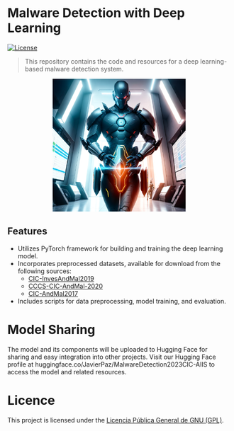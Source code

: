  # Malware Detection with Deep Learning

[![License](https://img.shields.io/badge/license-GPL-blue.svg)](LICENSE)

> This repository contains the code and resources for a deep learning-based malware detection system.

<div align="center">
  <img src="avatar.png" alt="Malware Detection" width="300px">
</div>

## Features

- Utilizes PyTorch framework for building and training the deep learning model.
- Incorporates preprocessed datasets, available for download from the following sources:
    - [CIC-InvesAndMal2019](https://www.unb.ca/cic/datasets/invesandmal2019.html)
    - [CCCS-CIC-AndMal-2020](https://www.unb.ca/cic/datasets/andmal2020.html)
    - [CIC-AndMal2017](https://www.unb.ca/cic/datasets/andmal2017.html)
- Includes scripts for data preprocessing, model training, and evaluation.

<!--# Model Versioning

The trained deep learning model will be versioned using Git. You can track the model's development and changes over time by leveraging Git's version control capabilities. The repository will include tags or branches to represent different versions of the model.

To access a specific model version, use the following command:
-->
# Model Sharing
The model and its components will be uploaded to Hugging Face for sharing and easy integration into other projects. Visit our Hugging Face profile at huggingface.co/JavierPaz/MalwareDetection2023CIC-AIIS to access the model and related resources.

# Licence

This project is licensed under the [Licencia Pública General de GNU (GPL)](LICENSE).
